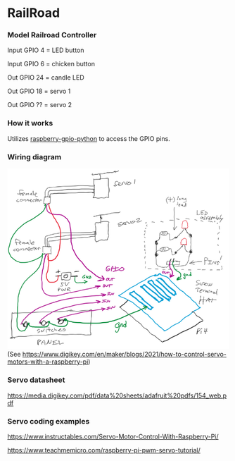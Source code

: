# RailRoad
### Model Railroad Controller

Input GPIO 4 = LED button

Input GPIO 6 = chicken button

Out GPIO 24 = candle LED

Out GPIO 18 = servo 1

Out GPIO ?? = servo 2

### How it works
Utilizes [raspberry-gpio-python](https://sourceforge.net/p/raspberry-gpio-python/wiki/Examples/) to access the GPIO pins.


### Wiring diagram
![](https://raw.githubusercontent.com/LookHere/RailRoad/master/images/diagram-1a.png)
(See https://www.digikey.com/en/maker/blogs/2021/how-to-control-servo-motors-with-a-raspberry-pi)

### Servo datasheet
https://media.digikey.com/pdf/data%20sheets/adafruit%20pdfs/154_web.pdf

### Servo coding examples
https://www.instructables.com/Servo-Motor-Control-With-Raspberry-Pi/

https://www.teachmemicro.com/raspberry-pi-pwm-servo-tutorial/
